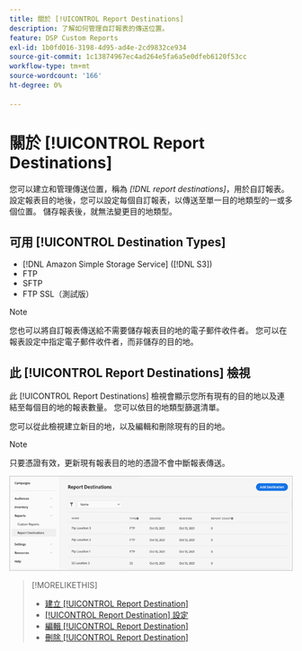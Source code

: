 ```yaml
---
title: 關於 [!UICONTROL Report Destinations]
description: 了解如何管理自訂報表的傳送位置。
feature: DSP Custom Reports
exl-id: 1b0fd016-3198-4d95-ad4e-2cd9832ce934
source-git-commit: 1c13874967ec4ad264e5fa6a5e0dfeb6120f53cc
workflow-type: tm+mt
source-wordcount: '166'
ht-degree: 0%

---
```


# 關於 [!UICONTROL Report Destinations]

您可以建立和管理傳送位置，稱為 *[!DNL report destinations]*，用於自訂報表。 設定報表目的地後，您可以設定每個自訂報表，以傳送至單一目的地類型的一或多個位置。 儲存報表後，就無法變更目的地類型。

## 可用 [!UICONTROL Destination Types]

* [!DNL Amazon Simple Storage Service] ([!DNL S3])
* FTP
* SFTP
* FTP SSL（測試版）

>[!NOTE]
>
> 您也可以將自訂報表傳送給不需要儲存報表目的地的電子郵件收件者。 您可以在報表設定中指定電子郵件收件者，而非儲存的目的地。

## 此 [!UICONTROL Report Destinations] 檢視

此 [!UICONTROL Report Destinations] 檢視會顯示您所有現有的目的地以及連結至每個目的地的報表數量。 您可以依目的地類型篩選清單。

您可以從此檢視建立新目的地，以及編輯和刪除現有的目的地。

>[!NOTE]
>
>只要憑證有效，更新現有報表目的地的憑證不會中斷報表傳送。

![報表目的地](/help/dsp/assets/report-destinations.png)

>[!MORELIKETHIS]
>
>* [建立 [!UICONTROL Report Destination]](/help/dsp/reports/report-destinations/report-destination-create.md)
>* [[!UICONTROL Report Destination] 設定](/help/dsp/reports/report-destinations/report-destination-settings.md)
>* [編輯 [!UICONTROL Report Destination]](/help/dsp/reports/report-destinations/report-destination-edit.md)
>* [刪除 [!UICONTROL Report Destination]](/help/dsp/reports/report-destinations/report-destination-delete.md)

